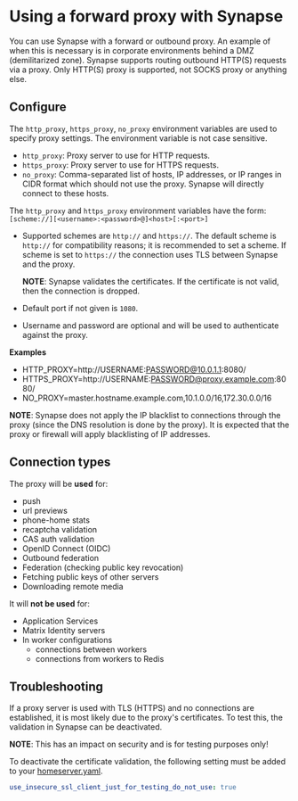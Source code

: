 # Using a forward proxy with Synapse

You can use Synapse with a forward or outbound proxy. An example of when
this is necessary is in corporate environments behind a DMZ (demilitarized zone).
Synapse supports routing outbound HTTP(S) requests via a proxy. Only HTTP(S)
proxy is supported, not SOCKS proxy or anything else.

## Configure

The `http_proxy`, `https_proxy`, `no_proxy` environment variables are used to
specify proxy settings. The environment variable is not case sensitive.
- `http_proxy`: Proxy server to use for HTTP requests.
- `https_proxy`: Proxy server to use for HTTPS requests.
- `no_proxy`: Comma-separated list of hosts, IP addresses, or IP ranges in CIDR
  format which should not use the proxy. Synapse will directly connect to these hosts.

The `http_proxy` and `https_proxy` environment variables have the form: `[scheme://][<username>:<password>@]<host>[:<port>]`
- Supported schemes are `http://` and `https://`. The default scheme is `http://`
  for compatibility reasons; it is recommended to set a scheme. If scheme is set
  to `https://` the connection uses TLS between Synapse and the proxy.

  **NOTE**: Synapse validates the certificates. If the certificate is not
  valid, then the connection is dropped.
- Default port if not given is `1080`.
- Username and password are optional and will be used to authenticate against
  the proxy.

**Examples**
- HTTP_PROXY=http://USERNAME:PASSWORD@10.0.1.1:8080/
- HTTPS_PROXY=http://USERNAME:PASSWORD@proxy.example.com:8080/
- NO_PROXY=master.hostname.example.com,10.1.0.0/16,172.30.0.0/16

**NOTE**:
Synapse does not apply the IP blacklist to connections through the proxy (since
the DNS resolution is done by the proxy). It is expected that the proxy or firewall
will apply blacklisting of IP addresses.

## Connection types

The proxy will be **used** for:

- push
- url previews
- phone-home stats
- recaptcha validation
- CAS auth validation
- OpenID Connect (OIDC)
- Outbound federation
- Federation (checking public key revocation)
- Fetching public keys of other servers
- Downloading remote media

It will **not be used** for:

- Application Services
- Matrix Identity servers
- In worker configurations
  - connections between workers
  - connections from workers to Redis

## Troubleshooting

If a proxy server is used with TLS (HTTPS) and no connections are established,
it is most likely due to the proxy's certificates. To test this, the validation
in Synapse can be deactivated.

**NOTE**: This has an impact on security and is for testing purposes only!

To deactivate the certificate validation, the following setting must be added to
your [homeserver.yaml](../usage/configuration/homeserver_sample_config.md).

```yaml
use_insecure_ssl_client_just_for_testing_do_not_use: true
```
